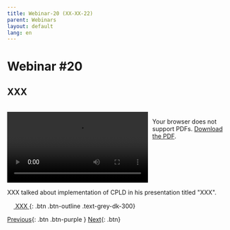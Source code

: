 ```yaml
---
title: Webinar-20 (XX-XX-22)
parent: Webinars
layout: default
lang: en
---
```


# Webinar #20
## XXX
<br/>

<div style="display: flex; gap: 10px; align-items: flex-start;">
  <!-- Video Section -->
  <div style="flex: 2; max-width: 66%;">
    <video controls width="100%" height="auto">
      <source src="https://birds-project.com/open-source/video/birds_bus_opensource_webinar_20.mp4" type="video/mp4">
      Your browser does not support the video tag.
    </video>
  </div>

  <!-- Chat Section -->
  <div style="flex: 1; max-width: 33%;">
    <object 
      data="XXX" 
      width="100%" 
      height="275px">
      <p>Your browser does not support PDFs. <a href="XXX">Download the PDF</a>.</p>
    </object>
  </div>
</div>

XXX  talked about implementation of CPLD in his presentation titled "XXX".

[<img src="https://raw.githubusercontent.com/FortAwesome/Font-Awesome/6.x/svgs/regular/circle-down.svg" width="15" height="15"> XXX ](XXX){: .btn .btn-outline .text-grey-dk-300}


[Previous]({{site.url}}/resources/webinars/webinar-19/){: .btn .btn-purple }
[Next]({{site.url}}/resources/webinars/webinar-21/){: .btn}


